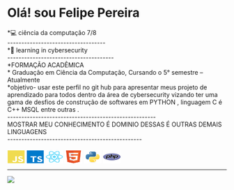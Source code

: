 # Olá! sou Felipe Pereira
<div>
*💻 ciência da computação 7/8
</div>
-----------------------------------
<div>
*🧠 learning in cybersecurity
</div>
--------------------------------------
<div>*FORMAÇÃO ACADÊMICA</div>
*	Graduação em Ciência da Computação,  
Cursando o 5° semestre – Atualmente
</div>

<div>
  *objetivo- usar este perfil no git hub para apresentar meus projeto de aprendizado para 
  todos dentro da área de cybersecurity vizando ter uma gama de desfios de construção de softwares  em 
  PYTHON , linguagem C é C++  MSQL entre outras .
</div>
-----------------------------------------------------

<DIV> MOSTRAR MEU CONHECIMENTO É DOMINIO DESSAS É OUTRAS DEMAIS LINGUAGENS</DIV>
------------------------------------------------


<div style="display: inline_block"><br>
  <img align="center" alt="Rafa-Js" height="30" width="40" src="https://raw.githubusercontent.com/devicons/devicon/master/icons/javascript/javascript-plain.svg">
  <img align="center" alt="Rafa-Ts" height="30" width="40" src="https://raw.githubusercontent.com/devicons/devicon/master/icons/typescript/typescript-plain.svg">
  <img align="center" alt="Rafa-React" height="30" width="40" src="https://raw.githubusercontent.com/devicons/devicon/master/icons/react/react-original.svg">
  <img align="center" alt="Rafa-HTML" height="30" width="40" src="https://raw.githubusercontent.com/devicons/devicon/master/icons/html5/html5-original.svg">
  <img align="center" alt="Rafa-Python" height="30" width="40" src="https://raw.githubusercontent.com/devicons/devicon/master/icons/python/python-original.svg">
   <img align="center" alt="Rafa-php" height="30" width="40" src="https://raw.githubusercontent.com/devicons/devicon/master/icons/php/php-original.svg">
</div>
   
  ________________________________
   <div>
 <a href = "mailto:felipe2004try@gmail.com"><img src="https://img.shields.io/badge/-Gmail-%23333?style=for-the-badge&logo=gmail&logoColor=white" alvo ="_blank"></a>
 </div>
